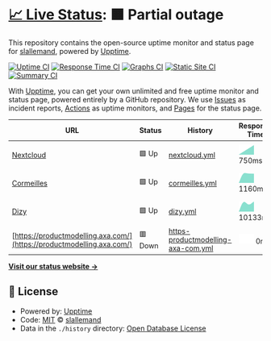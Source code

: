 # [📈 Live Status](https://slallemand.github.io/upptime): <!--live status--> **🟧 Partial outage**

This repository contains the open-source uptime monitor and status page for [slallemand](https://slallemand.github.io/upptime), powered by [Upptime](https://github.com/upptime/upptime).

[![Uptime CI](https://github.com/koj-co/upptime/workflows/Uptime%20CI/badge.svg)](https://github.com/koj-co/upptime/actions?query=workflow%3A%22Uptime+CI%22)
[![Response Time CI](https://github.com/koj-co/upptime/workflows/Response%20Time%20CI/badge.svg)](https://github.com/koj-co/upptime/actions?query=workflow%3A%22Response+Time+CI%22)
[![Graphs CI](https://github.com/koj-co/upptime/workflows/Graphs%20CI/badge.svg)](https://github.com/koj-co/upptime/actions?query=workflow%3A%22Graphs+CI%22)
[![Static Site CI](https://github.com/koj-co/upptime/workflows/Static%20Site%20CI/badge.svg)](https://github.com/koj-co/upptime/actions?query=workflow%3A%22Static+Site+CI%22)
[![Summary CI](https://github.com/koj-co/upptime/workflows/Summary%20CI/badge.svg)](https://github.com/koj-co/upptime/actions?query=workflow%3A%22Summary+CI%22)

With [Upptime](https://upptime.js.org), you can get your own unlimited and free uptime monitor and status page, powered entirely by a GitHub repository. We use [Issues](https://github.com/slallemand/upptime/issues) as incident reports, [Actions](https://github.com/slallemand/upptime/actions) as uptime monitors, and [Pages](https://slallemand.github.io/upptime) for the status page.

<!--start: status pages-->
<!-- This summary is generated by Upptime (https://github.com/upptime/upptime) -->
<!-- Do not edit this manually, your changes will be overwritten -->

| URL                                                                    | Status  | History                                                                                                                               | Response Time                                                                                     | Uptime                                                                                                                                                                                                                                                           |
| ---------------------------------------------------------------------- | ------- | ------------------------------------------------------------------------------------------------------------------------------------- | ------------------------------------------------------------------------------------------------- | ---------------------------------------------------------------------------------------------------------------------------------------------------------------------------------------------------------------------------------------------------------------- |
| [Nextcloud](https://cloud.lallemand.fr)                                | 🟩 Up   | [nextcloud.yml](https://github.com/slallemand/upptime/commits/master/history/nextcloud.yml)                                           | <img alt="Response time graph" src="./graphs/nextcloud.png" height="20"> 750ms                    | [![Uptime 100.00%](https://img.shields.io/endpoint?url=https%3A%2F%2Fraw.githubusercontent.com%2Fslallemand%2Fupptime%2Fmaster%2Fapi%2Fnextcloud%2Fuptime.json)](https://slallemand.github.io/upptime/history/nextcloud)                                         |
| [Cormeilles](https://home.cormeilles.lallemand.fr)                     | 🟩 Up   | [cormeilles.yml](https://github.com/slallemand/upptime/commits/master/history/cormeilles.yml)                                         | <img alt="Response time graph" src="./graphs/cormeilles.png" height="20"> 1160ms                  | [![Uptime 100.00%](https://img.shields.io/endpoint?url=https%3A%2F%2Fraw.githubusercontent.com%2Fslallemand%2Fupptime%2Fmaster%2Fapi%2Fcormeilles%2Fuptime.json)](https://slallemand.github.io/upptime/history/cormeilles)                                       |
| [Dizy](https://home.dizy.lallemand.fr)                                 | 🟩 Up   | [dizy.yml](https://github.com/slallemand/upptime/commits/master/history/dizy.yml)                                                     | <img alt="Response time graph" src="./graphs/dizy.png" height="20"> 10133ms                       | [![Uptime 66.77%](https://img.shields.io/endpoint?url=https%3A%2F%2Fraw.githubusercontent.com%2Fslallemand%2Fupptime%2Fmaster%2Fapi%2Fdizy%2Fuptime.json)](https://slallemand.github.io/upptime/history/dizy)                                                    |
| [https://productmodelling.axa.com/](https://productmodelling.axa.com/) | 🟥 Down | [https-productmodelling-axa-com.yml](https://github.com/slallemand/upptime/commits/master/history/https-productmodelling-axa-com.yml) | <img alt="Response time graph" src="./graphs/https-productmodelling-axa-com.png" height="20"> 0ms | [![Uptime 0.84%](https://img.shields.io/endpoint?url=https%3A%2F%2Fraw.githubusercontent.com%2Fslallemand%2Fupptime%2Fmaster%2Fapi%2Fhttps-productmodelling-axa-com%2Fuptime.json)](https://slallemand.github.io/upptime/history/https-productmodelling-axa-com) |

<!--end: status pages-->

[**Visit our status website →**](https://slallemand.github.io/upptime)

## 📄 License

- Powered by: [Upptime](https://github.com/upptime/upptime)
- Code: [MIT](./LICENSE) © [slallemand](https://slallemand.github.io/upptime)
- Data in the `./history` directory: [Open Database License](https://opendatacommons.org/licenses/odbl/1-0/)
